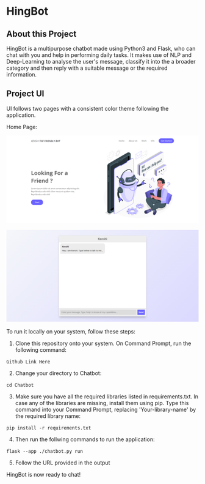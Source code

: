 # HingBot

## About this Project
HingBot is a multipurpose chatbot made using Python3 and Flask, who can chat with you and help in performing daily tasks. It makes use of NLP and Deep-Learning to analyse the user's message, classify it into the a broader category and then reply with a suitable message or the required information.

## Project UI

UI follows two pages with a consistent color theme following the application.

Home Page:

![image](./UI/main_screen.PNG)

![image](./UI/chat_screen.PNG)

To run it locally on your system, follow these steps:
1. Clone this repository onto your system. On Command Prompt, run the following command:

```
Github Link Here
```
2. Change your directory to Chatbot:
```
cd Chatbot
```
3. Make sure you have all the required libraries listed in requirements.txt. In case any of the libraries are missing, install them using pip. Type this command into your Command Prompt, replacing 'Your-library-name' by the required library name:
```
pip install -r requirements.txt
```
4. Then run the follwing commands to run the application:
```
flask --app ./chatbot.py run
```

5. Follow the URL provided in the output

HingBot is now ready to chat!
